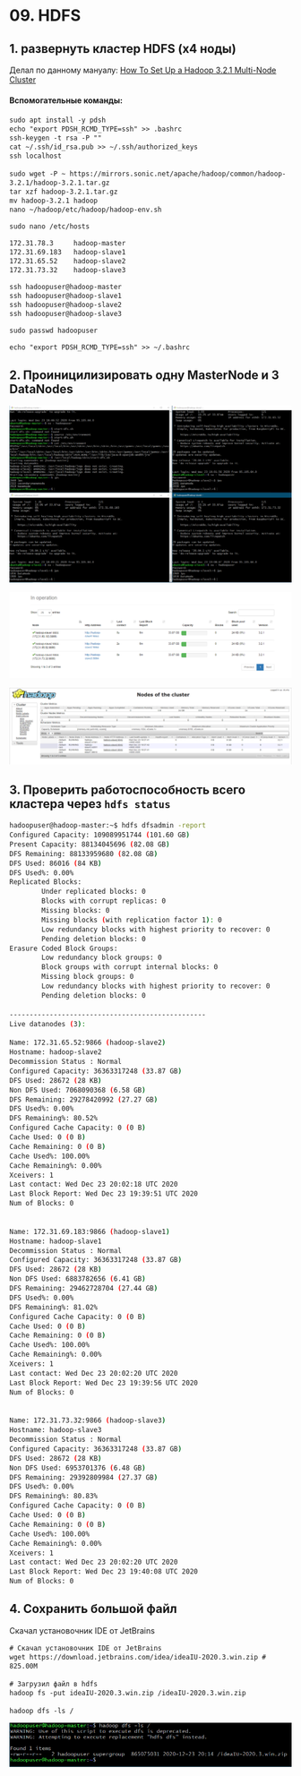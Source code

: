 # 09. HDFS

## 1. развернуть кластер HDFS (x4 ноды)

Делал по данному мануалу: [How To Set Up a Hadoop 3.2.1 Multi-Node Cluster](https://medium.com/@jootorres_11979/how-to-set-up-a-hadoop-3-2-1-multi-node-cluster-on-ubuntu-18-04-2-nodes-567ca44a3b12)

#### Вспомогательные команды:

```
sudo apt install -y pdsh
echo "export PDSH_RCMD_TYPE=ssh" >> .bashrc
ssh-keygen -t rsa -P ""
cat ~/.ssh/id_rsa.pub >> ~/.ssh/authorized_keys
ssh localhost

sudo wget -P ~ https://mirrors.sonic.net/apache/hadoop/common/hadoop-3.2.1/hadoop-3.2.1.tar.gz
tar xzf hadoop-3.2.1.tar.gz
mv hadoop-3.2.1 hadoop
nano ~/hadoop/etc/hadoop/hadoop-env.sh
```

```
sudo nano /etc/hosts
```

```
172.31.78.3     hadoop-master
172.31.69.183   hadoop-slave1
172.31.65.52    hadoop-slave2
172.31.73.32    hadoop-slave3
```
```
ssh hadoopuser@hadoop-master
ssh hadoopuser@hadoop-slave1
ssh hadoopuser@hadoop-slave2
ssh hadoopuser@hadoop-slave3
```

```
sudo passwd hadoopuser
```

```
echo "export PDSH_RCMD_TYPE=ssh" >> ~/.bashrc
```

## 2. Проиницилизировать одну MasterNode и 3 DataNodes

![](images/1.png)

![](images/2.png)

![](images/3.png)


## 3. Проверить работоспособность всего кластера через `hdfs status`

```bash
hadoopuser@hadoop-master:~$ hdfs dfsadmin -report
Configured Capacity: 109089951744 (101.60 GB)
Present Capacity: 88134045696 (82.08 GB)
DFS Remaining: 88133959680 (82.08 GB)
DFS Used: 86016 (84 KB)
DFS Used%: 0.00%
Replicated Blocks:
        Under replicated blocks: 0
        Blocks with corrupt replicas: 0
        Missing blocks: 0
        Missing blocks (with replication factor 1): 0
        Low redundancy blocks with highest priority to recover: 0
        Pending deletion blocks: 0
Erasure Coded Block Groups:
        Low redundancy block groups: 0
        Block groups with corrupt internal blocks: 0
        Missing block groups: 0
        Low redundancy blocks with highest priority to recover: 0
        Pending deletion blocks: 0

-------------------------------------------------
Live datanodes (3):

Name: 172.31.65.52:9866 (hadoop-slave2)
Hostname: hadoop-slave2
Decommission Status : Normal
Configured Capacity: 36363317248 (33.87 GB)
DFS Used: 28672 (28 KB)
Non DFS Used: 7068090368 (6.58 GB)
DFS Remaining: 29278420992 (27.27 GB)
DFS Used%: 0.00%
DFS Remaining%: 80.52%
Configured Cache Capacity: 0 (0 B)
Cache Used: 0 (0 B)
Cache Remaining: 0 (0 B)
Cache Used%: 100.00%
Cache Remaining%: 0.00%
Xceivers: 1
Last contact: Wed Dec 23 20:02:18 UTC 2020
Last Block Report: Wed Dec 23 19:39:51 UTC 2020
Num of Blocks: 0


Name: 172.31.69.183:9866 (hadoop-slave1)
Hostname: hadoop-slave1
Decommission Status : Normal
Configured Capacity: 36363317248 (33.87 GB)
DFS Used: 28672 (28 KB)
Non DFS Used: 6883782656 (6.41 GB)
DFS Remaining: 29462728704 (27.44 GB)
DFS Used%: 0.00%
DFS Remaining%: 81.02%
Configured Cache Capacity: 0 (0 B)
Cache Used: 0 (0 B)
Cache Remaining: 0 (0 B)
Cache Used%: 100.00%
Cache Remaining%: 0.00%
Xceivers: 1
Last contact: Wed Dec 23 20:02:20 UTC 2020
Last Block Report: Wed Dec 23 19:39:56 UTC 2020
Num of Blocks: 0


Name: 172.31.73.32:9866 (hadoop-slave3)
Hostname: hadoop-slave3
Decommission Status : Normal
Configured Capacity: 36363317248 (33.87 GB)
DFS Used: 28672 (28 KB)
Non DFS Used: 6953701376 (6.48 GB)
DFS Remaining: 29392809984 (27.37 GB)
DFS Used%: 0.00%
DFS Remaining%: 80.83%
Configured Cache Capacity: 0 (0 B)
Cache Used: 0 (0 B)
Cache Remaining: 0 (0 B)
Cache Used%: 100.00%
Cache Remaining%: 0.00%
Xceivers: 1
Last contact: Wed Dec 23 20:02:20 UTC 2020
Last Block Report: Wed Dec 23 19:40:08 UTC 2020
Num of Blocks: 0
```



## 4. Сохранить большой файл

Скачал установочник IDE от JetBrains

```
# Скачал установочник IDE от JetBrains
wget https://download.jetbrains.com/idea/ideaIU-2020.3.win.zip # 825.00M

# Загрузил файл в hdfs
hadoop fs -put ideaIU-2020.3.win.zip /ideaIU-2020.3.win.zip

hadoop dfs -ls /
```
![](images/4.png)



